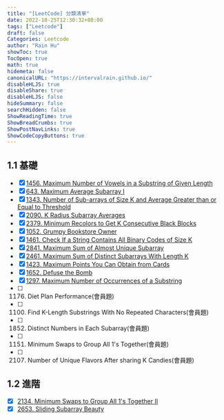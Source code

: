 ```yaml
---
title: "[LeetCode] 分類清單"
date: 2022-10-25T12:30:32+08:00
tags: ["Leetcode"]
draft: false
Categories: Leetcode
author: "Rain Hu"
showToc: true
TocOpen: true
math: true
hidemeta: false
canonicalURL: "https://intervalrain.github.io/"
disableHLJS: true
disableShare: true
disableHLJS: false
hideSummary: false
searchHidden: false
ShowReadingTime: true
ShowBreadCrumbs: true
ShowPostNavLinks: true
ShowCodeCopyButtons: true
---
```

## 1.1 基礎
- [x] [1456. Maximum Number of Vowels in a Substring of Given Length](/leetcode_list/sliding_window_dblptr/1456)  
- [x] [643. Maximum Average Subarray I](/leetcode_list/sliding_window_dblptr/643)  
- [x] [1343. Number of Sub-arrays of Size K and Average Greater than or Equal to Threshold](/leetcode_list/sliding_window_dblptr/1343)  
- [x] [2090. K Radius Subarray Averages](/leetcode_list/sliding_window_dblptr/2090)  
- [x] [2379. Minimum Recolors to Get K Consecutive Black Blocks](/leetcode_list/sliding_window_dblptr/2379)  
- [x] [1052. Grumpy Bookstore Owner](/leetcode_list/sliding_window_dblptr/1052)  
- [x] [1461. Check If a String Contains All Binary Codes of Size K](/leetcode_list/sliding_window_dblptr/1461)  
- [x] [2841. Maximum Sum of Almost Unique Subarray](/leetcode_list/sliding_window_dblptr/2841)  
- [x] [2461. Maximum Sum of Distinct Subarrays With Length K](/leetcode_list/sliding_window_dblptr/2461)  
- [x] [1423. Maximum Points You Can Obtain from Cards](/leetcode_list/sliding_window_dblptr/1423)  
- [x] [1652. Defuse the Bomb](/leetcode_list/sliding_window_dblptr/1652)  
- [x] [1297. Maximum Number of Occurrences of a Substring](/leetcode_list/sliding_window_dblptr/1297)  
- [ ] 1176. Diet Plan Performance(會員題)
- [ ] 1100. Find K-Length Substrings With No Repeated Characters(會員題)
- [ ] 1852. Distinct Numbers in Each Subarray(會員題)
- [ ] 1151. Minimum Swaps to Group All 1's Together(會員題)
- [ ] 2107. Number of Unique Flavors After sharing K Candies(會員題)

## 1.2 進階
- [x] [2134. Minimum Swaps to Group All 1's Together II](/leetcode_list/sliding_window_dblptr/2134)  
- [x] [2653. Sliding Subarray Beauty](/leetcode_list/sliding_window_dblptr/2653)  